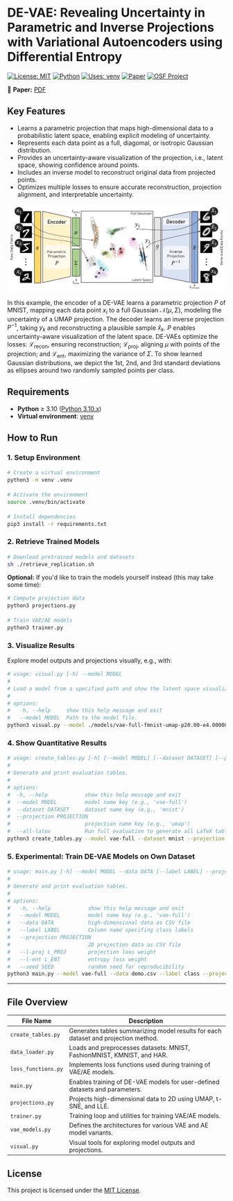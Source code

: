 # **DE-VAE: Revealing Uncertainty in Parametric and Inverse Projections with Variational Autoencoders using Differential Entropy**

[![License: MIT](https://img.shields.io/badge/License-MIT-yellow.svg)](https://opensource.org/licenses/MIT)
[![Python](https://img.shields.io/badge/python-3.10+-blue.svg)](https://www.python.org/)
[![Uses: venv](https://img.shields.io/badge/Environment-venv-blue)](https://docs.python.org/3/library/venv.html)
[![Paper](https://img.shields.io/badge/paper-arXiv-red)](https://arxiv.org/abs/2508.12145)
[![OSF Project](https://img.shields.io/badge/OSF-View%20Project-lightgrey)](https://osf.io/zr6xf/)

📄 **Paper:** [PDF](https://osf.io/gq8f7)

## Key Features

* Learns a parametric projection that maps high-dimensional data to a probabilistic latent space, enabling explicit modeling of uncertainty.
* Represents each data point as a full, diagomal, or isotropic Gaussian distribution.
* Provides an uncertainty-aware visualization of the projection, i.e., latent space, showing confidence around points.
* Includes an inverse model to reconstruct original data from projected points.
* Optimizes multiple losses to ensure accurate reconstruction, projection alignment, and interpretable uncertainty.


![Overview][1]

In this example, the encoder of a DE-VAE learns a parametric projection $P$ of MNIST, mapping each data point $x_i$ to a full Gaussian $\mathcal{N}(\mu, \Sigma)$, modeling the uncertainty of a UMAP projection. The decoder learns an inverse projection $P^{-1}$, taking $y_k$ and reconstructing a plausible sample $\hat{x}_k$. $P$ enables uncertainty-aware visualization of the latent space. DE-VAEs optimize the losses: $\mathcal{L}_{\text{recon}}$, ensuring reconstruction; $\mathcal{L}_{\text{proj}}$, aligning $\mu$ with points of the projection; and $\mathcal{L}_{\text{ent}}$, maximizing the variance of $\Sigma$. To show learned Gaussian distributions, we depict the 1st, 2nd, and 3rd standard deviations as ellipses around two randomly sampled points per class.

## Requirements

* **Python** ≥ 3.10 ([Python 3.10.x](https://www.python.org/downloads/release/python-3100/))
* **Virtual environment**: [venv](https://docs.python.org/3/library/venv.html) 

## How to Run

### 1. Setup Environment

```bash
# Create a virtual environment
python3 -m venv .venv

# Activate the environment
source .venv/bin/activate

# Install dependencies
pip3 install -r requirements.txt
```

### 2. Retrieve Trained Models

```bash
# Download pretrained models and datasets
sh ./retrieve_replication.sh
```

**Optional:** If you'd like to train the models yourself instead (this may take some time):

```bash
# Compute projection data
python3 projections.py

# Train VAE/AE models
python3 trainer.py
```

### 3. Visualize Results

Explore model outputs and projections visually, e.g., with:

```bash
# usage: visual.py [-h] --model MODEL
#
# Load a model from a specified path and show the latent space visualization.
#
# options:
#   -h, --help     show this help message and exit
#   --model MODEL  Path to the model file.
python3 visual.py --model ./models/vae-full-fmnist-umap-p20.00-e4.00000-s0.pt
```

### 4. Show Quantitative Results
```bash
# usage: create_tables.py [-h] [--model MODEL] [--dataset DATASET] [--projection PROJECTION] [--all-latex]
#
# Generate and print evaluation tables.
#
# options:
#  -h, --help            show this help message and exit
#  --model MODEL         model name key (e.g., 'vae-full')
#  --dataset DATASET     dataset name key (e.g., 'mnist')
#  --projection PROJECTION
#                        projection name key (e.g., 'umap')
#  --all-latex           Run full evaluation to generate all LaTeX tables
python3 create_tables.py --model vae-full --dataset mnist --projection umap
```

### 5. Experimental: Train DE-VAE Models on Own Dataset 

```bash
# usage: main.py [-h] --model MODEL --data DATA [--label LABEL] --projection PROJECTION [--l-proj L_PROJ] [--l-ent L_ENT] [--seed SEED]
# 
# Generate and print evaluation tables.
# 
# options:
#   -h, --help            show this help message and exit
#   --model MODEL         model name key (e.g., 'vae-full')
#   --data DATA           high-dimensional data as CSV file
#   --label LABEL         Column name specifing class labels
#   --projection PROJECTION
#                         2D projection data as CSV file
#   --l-proj L_PROJ       projection loss weight
#   --l-ent L_ENT         entropy loss weight
#   --seed SEED           random seed for reproducibility
python3 main.py --model vae-full --data demo.csv --label class --projection umap  
```

---

## File Overview

| File Name           | Description                                                                              |
| ------------------- | ---------------------------------------------------------------------------------------- |
| `create_tables.py`  | Generates tables summarizing model results for each dataset and projection method.       |
| `data_loader.py`    | Loads and preprocesses datasets: MNIST, FashionMNIST, KMNIST, and HAR.                   |
| `loss_functions.py` | Implements loss functions used during training of VAE/AE models.                         |
| `main.py`           | Enables training of DE-VAE models for user-defined datasets and parameters.              |
| `projections.py`    | Projects high-dimensional data to 2D using UMAP, t-SNE, and LLE.                         |
| `trainer.py`        | Training loop and utilities for training VAE/AE models.                                  |
| `vae_models.py`     | Defines the architectures for various VAE and AE model variants.                         |
| `visual.py`         | Visual tools for exploring model outputs and projections.                                |

## License

This project is licensed under the [MIT License](https://opensource.org/licenses/MIT).

[1]: https://github.com/fredooo/DE-VAE/raw/main/overview.png
